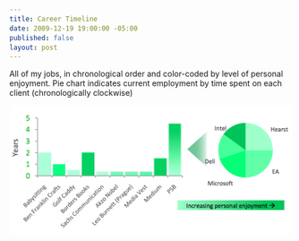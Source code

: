 ```yaml
---
title: Career Timeline
date: 2009-12-19 19:00:00 -05:00
published: false
layout: post
---
```


All of my jobs, in chronological order and color-coded by level of personal enjoyment. Pie chart indicates current employment by time spent on each client (chronologically clockwise)

<img src="/images/career-timeline.png" />